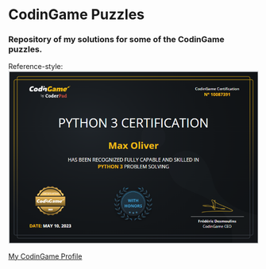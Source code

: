 # CodinGame Puzzles

### Repository of my solutions for some of the CodinGame puzzles. 

Reference-style: 
![alt text][Certificate]

[Certificate]: https://github.com/maxoliverbr/codingame/blob/main/chrome_XKh6saBnjx.png "CodinGame Python Certificate"

[My CodinGame Profile](https://www.codingame.com/profile/5e6ddc7dff069ebd80db9770688f16025572045)
